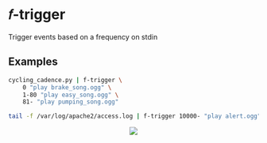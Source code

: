 # 𝑓-trigger

Trigger events based on a frequency on stdin

## Examples

```sh
cycling_cadence.py | f-trigger \
    0 "play brake_song.ogg" \
    1-80 "play easy_song.ogg" \
    81- "play pumping_song.ogg"
```

```sh
tail -f /var/log/apache2/access.log | f-trigger 10000- "play alert.ogg"
```

<p align="center" ><img src="https://user-images.githubusercontent.com/2390950/35239547-67bfc0a4-ff76-11e7-90b9-244ec816db3f.png" /></p>
